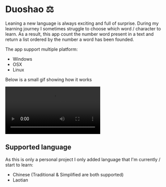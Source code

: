 # Duoshao ⚖️

Leaning a new language is always exciting and full of surprise. During my learning journey I sometimes struggle to choose which word / character to learn. As a result, this app count the number word present in a text and return a list ordered by the number a word has been founded.

The app support multiple platform:

- Windows
- OSX
- Linux

Below is a small gif showing how it works

![duoshao](video.mov)

## Supported language

As this is only a personal project I only added language that I'm currently / start to learn:

- Chinese (Traditional & Simplified are both supported)
- Laotian